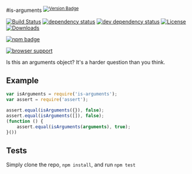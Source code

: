 #is-arguments <sup>[![Version Badge][2]][1]</sup>

[![Build Status][3]][4]
[![dependency status][5]][6]
[![dev dependency status][7]][8]
[![License][license-image]][license-url]
[![Downloads][downloads-image]][downloads-url]

[![npm badge][11]][1]

[![browser support][9]][10]

Is this an arguments object? It's a harder question than you think.

## Example

```js
var isArguments = require('is-arguments');
var assert = require('assert');

assert.equal(isArguments({}), false);
assert.equal(isArguments([]), false);
(function () {
	assert.equal(isArguments(arguments), true);
}())
```

## Tests
Simply clone the repo, `npm install`, and run `npm test`

[1]: https://npmjs.org/package/is-arguments
[2]: http://vb.teelaun.ch/ljharb/is-arguments.svg
[3]: https://travis-ci.org/ljharb/is-arguments.svg
[4]: https://travis-ci.org/ljharb/is-arguments
[5]: https://david-dm.org/ljharb/is-arguments.svg
[6]: https://david-dm.org/ljharb/is-arguments
[7]: https://david-dm.org/ljharb/is-arguments/dev-status.svg
[8]: https://david-dm.org/ljharb/is-arguments#info=devDependencies
[9]: https://ci.testling.com/ljharb/is-arguments.png
[10]: https://ci.testling.com/ljharb/is-arguments
[11]: https://nodei.co/npm/is-arguments.png?downloads=true&stars=true
[license-image]: http://img.shields.io/npm/l/is-arguments.svg
[license-url]: LICENSE
[downloads-image]: http://img.shields.io/npm/dm/is-arguments.svg
[downloads-url]: http://npm-stat.com/charts.html?package=is-arguments

